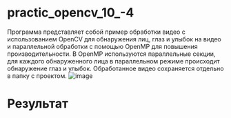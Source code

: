 # practic_opencv_10_-4
Программа представляет собой пример обработки видео с использованием OpenCV для обнаружения лиц, глаз и улыбок на видео и параллельной обработки с помощью OpenMP для повышения производительности. В OpenMP используются параллельные секции, для каждого обнаруженного лица в параллельном режиме происходит обнаружение глаз и улыбок. Обработанное видео сохраняется отдельно в папку с проектом.
![image](https://github.com/leha123456789/practic_opencv_10_-4/assets/19330391/31824ba5-80eb-4dcb-a8ad-3a1b24712db5)
# Результат
